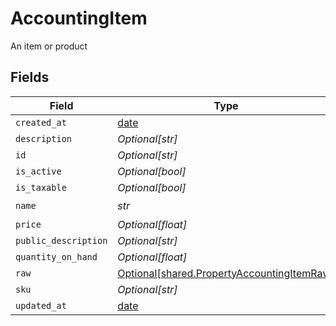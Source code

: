 # AccountingItem

An item or product


## Fields

| Field                                                                                          | Type                                                                                           | Required                                                                                       | Description                                                                                    |
| ---------------------------------------------------------------------------------------------- | ---------------------------------------------------------------------------------------------- | ---------------------------------------------------------------------------------------------- | ---------------------------------------------------------------------------------------------- |
| `created_at`                                                                                   | [date](https://docs.python.org/3/library/datetime.html#date-objects)                           | :heavy_minus_sign:                                                                             | N/A                                                                                            |
| `description`                                                                                  | *Optional[str]*                                                                                | :heavy_minus_sign:                                                                             | N/A                                                                                            |
| `id`                                                                                           | *Optional[str]*                                                                                | :heavy_minus_sign:                                                                             | N/A                                                                                            |
| `is_active`                                                                                    | *Optional[bool]*                                                                               | :heavy_minus_sign:                                                                             | N/A                                                                                            |
| `is_taxable`                                                                                   | *Optional[bool]*                                                                               | :heavy_minus_sign:                                                                             | N/A                                                                                            |
| `name`                                                                                         | *str*                                                                                          | :heavy_check_mark:                                                                             | N/A                                                                                            |
| `price`                                                                                        | *Optional[float]*                                                                              | :heavy_minus_sign:                                                                             | N/A                                                                                            |
| `public_description`                                                                           | *Optional[str]*                                                                                | :heavy_minus_sign:                                                                             | N/A                                                                                            |
| `quantity_on_hand`                                                                             | *Optional[float]*                                                                              | :heavy_minus_sign:                                                                             | N/A                                                                                            |
| `raw`                                                                                          | [Optional[shared.PropertyAccountingItemRaw]](../../models/shared/propertyaccountingitemraw.md) | :heavy_minus_sign:                                                                             | N/A                                                                                            |
| `sku`                                                                                          | *Optional[str]*                                                                                | :heavy_minus_sign:                                                                             | N/A                                                                                            |
| `updated_at`                                                                                   | [date](https://docs.python.org/3/library/datetime.html#date-objects)                           | :heavy_minus_sign:                                                                             | N/A                                                                                            |